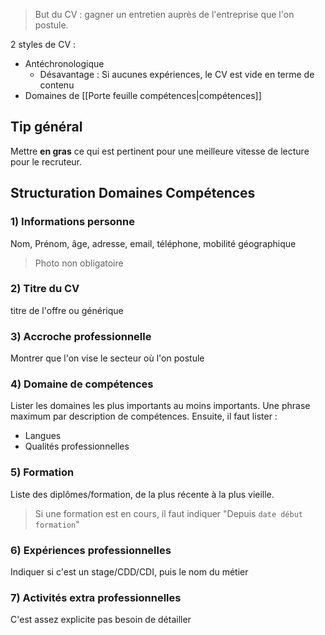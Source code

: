 > But du CV : gagner un entretien auprès de l'entreprise que l'on postule.

2 styles de CV :
- Antéchronologique
	- Désavantage : Si aucunes expériences, le CV est vide en terme de contenu
- Domaines de [[Porte feuille compétences|compétences]]

## Tip général
Mettre **en gras** ce qui est pertinent pour une meilleure vitesse de lecture pour le recruteur.
## Structuration Domaines Compétences
### 1) Informations personne
Nom, Prénom, âge, adresse, email, téléphone, mobilité géographique

> Photo non obligatoire
### 2) Titre du CV
titre de l'offre ou générique
### 3) Accroche professionnelle
Montrer que l'on vise le secteur où l'on postule
### 4) Domaine de compétences
Lister les domaines les plus importants au moins importants.
Une phrase maximum par description de compétences.
Ensuite, il faut lister :
- Langues
- Qualités professionnelles
### 5) Formation
Liste des diplômes/formation, de la plus récente à la plus vieille.
> Si une formation est en cours, il faut indiquer "Depuis `date début formation`"

### 6) Expériences professionnelles
Indiquer si c'est un stage/CDD/CDI, puis le nom du métier
### 7) Activités extra professionnelles
C'est assez explicite pas besoin de détailler